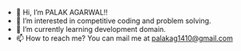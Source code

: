 - 👋 Hi, I’m PALAK AGARWAL!!
- 👀 I’m interested in competitive coding and problem solving.
- 🌱 I’m currently learning development domain.
- 📫 How to reach me? You can mail me at palakag1410@gmail.com

<!---
palak1410/palak1410 is a ✨ special ✨ repository because its `README.md` (this file) appears on your GitHub profile.
You can click the Preview link to take a look at your changes.
--->
